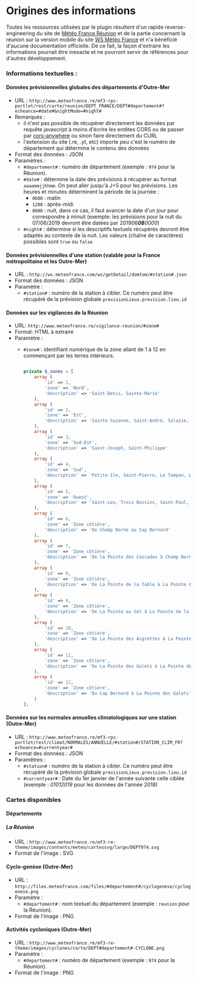 # Origines des informations

Toutes les ressources utilisées par le plugin résultent d'un rapide reverse-engineering du site de [Météo France Réunion](http://www.meteofrance.re) et de la partie concernant la réunion sur la version mobile du site [WS Météo France](http://ws.meteofrance.com/home#!domtom_DEPT974) et n'a bénéficié d'aucune documentation officielle. De ce fait, la façon d'extraire les informations pourrait être inexacte et ne pourront servir de références pour d'autres développement.

### Informations textuelles :

#### Données prévisionnelles globales des départements d'Outre-Mer

- URL : `http://www.meteofrance.re/mf3-rpc-portlet/rest/carte/reunion/DEPT_FRANCE/DEPT#departement#?echeance=#date#&nightMode=#night#`
- Remarques :
  - il n'est pas possible de récupérer directement les données par requête javascript à moins d'écrire les entêtes CORS ou de passer par [cors-anywhere](https://cors-anywhere.herokuapp.com/) ou sinon faire directement du CURL
  - l'extension du site (.re, .yt, etc) importe peu c'est le numéro de département qui détermine le contenu des données
- Format des données : JSON
- Paramètres :
  - `#departement#` : numéro de département (exemple : `974` pour la Réunion).
  - `#date#` : détermine la date des prévisions à récupérer au format `aaaammjjhhmm`. On peut aller jusqu'à J+5 pour les prévisions.
    Les heures et minutes déterminent la période de la journée :
    - `0600` : matin
    - `1200` : après-midi
    - `0000` : nuit, dans ce cas, il faut avancer la date d'un jour pour correspondre à minuit (exemple: les prévisions pour la nuit du 07/06/2019 devront être datées par 201906***08**0000*)
  - `#night#` : détermine si les descriptifs textuels récupérés devront être adaptés au contexte de la nuit. Les valeurs (chaîne de caractères) possibles sont `true` ou `false`

#### Données prévisionnelles d'une station (valable pour la France métropolitaine et les Outre-Mer)

- URL : `http://ws.meteofrance.com/ws/getDetail/domtom/#station#.json`
- Format des données : JSON
- Paramètre :
  - `#station#` : numéro de la station à cibler. Ce numéro peut être récupéré de la prévision globale `previsionLieux.prevision.lieu.id`

#### Données sur les vigilances de la Réunion

- URL: `http://www.meteofrance.re/vigilance-reunion/#zone#`
- Format: HTML à extraire
- Paramètre :
  - `#zone#` : identifiant numérique de la zone allant de 1 à 12 en commençant par les terres intérieurs.
  
    ```php

    private $_zones = [
        array (
            'id' => 1,
            'zone' => 'Nord',
            'description' => 'Saint-Denis, Sainte-Marie'
        ),
        array (
            'id' => 2,
            'zone' => 'Est',
            'description' => 'Sainte-Suzanne, Saint-André, Salazie, Bras Panon, Saint-Benoît, Plaine des Palmistes, Sainte-Rose'
        ),
        array (
            'id' => 3,
            'zone' => 'Sud-Est',
            'description' => 'Saint-Joseph, Saint-Philippe'
        ),
        array (
            'id' => 4,
            'zone' => 'Sud',
            'description' => 'Petite-île, Saint-Pierre, Le Tampon, L\'Entre-Deux, Saint-Louis, Cilaos, L\'Etang-Salé, Les Avirons'
        ),
        array (
            'id' => 5,
            'zone' => 'Ouest',
            'description' => 'Saint-Leu, Trois Bassins, Saint-Paul, Le Port, La Possession'
        ),
        array (
            'id' => 6,
            'zone' => 'Zone côtière',
            'description' => 'De Champ Borne au Cap Bernard'
        ),
        array (
            'id' => 7,
            'zone' => 'Zone côtière',
            'description' => 'De la Pointe des Cascades à Champ Borne'
        ),
        array (
            'id' => 8,
            'zone' => 'Zone côtière',
            'description' => 'De La Pointe de la Table à La Pointe des Cascades'
        ),
        array (
            'id' => 9,
            'zone' => 'Zone côtière',
            'description' => 'De La Pointe au Sel à La Pointe de la Table'
        ),
        array (
            'id' => 10,
            'zone' => 'Zone côtière',
            'description' => 'De La Pointe des Aigrettes à La Pointe au Sel'
        ),
        array (
            'id' => 11,
            'zone' => 'Zone côtière',
            'description' => 'De La Pointe des Galets à La Pointe des Aigrettes'
        ),
        array (
            'id' => 12,
            'zone' => 'Zone côtière',
            'description' => 'Du Cap Bernard à La Pointe des Galets'
        )
    ];
    ```

#### Données sur les normales annuelles climatologiques sur une station (Outre-Mer)

- URL : `http://www.meteofrance.re/mf3-rpc-portlet/rest/climat/NORMALES/ANNUELLE/#station#/STATION_CLIM_FR?echeance=#currentyear#`
- Format des données : JSON
- Paramètres :
  - `#station#` : numéro de la station à cibler. Ce numéro peut être récupéré de la prévision globale `previsionLieux.prevision.lieu.id`
  - `#currentyear#` : Date du 1er janvier de l'année suivante celle ciblée (exemple : *01012019* pour les données de l'année 2018)

### Cartes disponibles

#### Départements

##### La Réunion

- URL : `http://www.meteofrance.re/mf3-re-theme/images/contents/meteo/cartessvg/large/DEPT974.svg`
- Format de l'image : SVG

#### Cyclo-genèse (Outre-Mer)

- URL : `http://files.meteofrance.com/files/#departement#/cyclogenese/cyclogenese.png`
- Paramètre :
  - `#departement#` : nom textuel du département (exemple : `reunion` pour la Réunion).
- Format de l'image : PNG

#### Activités cycloniques (Outre-Mer)

- URL : `http://www.meteofrance.re/mf3-re-theme/images/cyclones/carte/DEPT#departement#-CYCLONE.png`
- Paramètre :
  - `#departement#` : numéro de département (exemple : `974` pour la Réunion).
- Format de l'image : PNG
